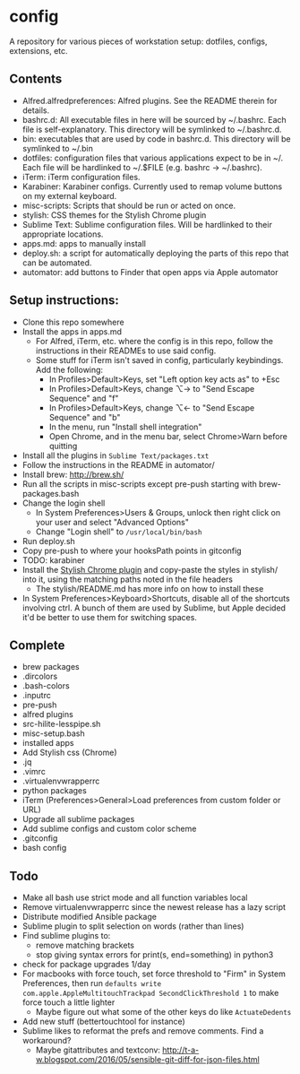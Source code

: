# config
A repository for various pieces of workstation setup: dotfiles, configs, extensions, etc.

## Contents
* Alfred.alfredpreferences: Alfred plugins. See the README therein for details.
* bashrc.d: All executable files in here will be sourced by ~/.bashrc. Each file is
  self-explanatory. This directory will be symlinked to ~/.bashrc.d.
* bin: executables that are used by code in bashrc.d. This directory will be
  symlinked to ~/.bin
* dotfiles: configuration files that various applications expect to be in ~/. Each
  file will be hardlinked to ~/.$FILE (e.g. bashrc -> ~/.bashrc).
* iTerm: iTerm configuration files.
* Karabiner: Karabiner configs. Currently used to remap volume buttons on my external keyboard.
* misc-scripts: Scripts that should be run or acted on once.
* stylish: CSS themes for the Stylish Chrome plugin
* Sublime Text: Sublime configuration files. Will be hardlinked to their appropriate locations.
* apps.md: apps to manually install
* deploy.sh: a script for automatically deploying the parts of this repo that can be automated.
* automator: add buttons to Finder that open apps via Apple automator

## Setup instructions:
* Clone this repo somewhere
* Install the apps in apps.md
  * For Alfred, iTerm, etc. where the config is in this repo, follow the instructions in their READMEs to use said config.
  * Some stuff for iTerm isn't saved in config, particularly keybindings. Add the following:
    * In Profiles>Default>Keys, set "Left option key acts as" to +Esc
    * In Profiles>Default>Keys, change ⌥→ to "Send Escape Sequence" and "f"
    * In Profiles>Default>Keys, change ⌥← to "Send Escape Sequence" and "b"
    * In the menu, run "Install shell integration"
    * Open Chrome, and in the menu bar, select Chrome>Warn before quitting
* Install all the plugins in `Sublime Text/packages.txt`
* Follow the instructions in the README in automator/
* Install brew: <http://brew.sh/>
* Run all the scripts in misc-scripts except pre-push starting with brew-packages.bash
* Change the login shell
  * In System Preferences>Users & Groups, unlock then right click on your user and select "Advanced Options"
  * Change "Login shell" to `/usr/local/bin/bash`
* Run deploy.sh
* Copy pre-push to where your hooksPath points in gitconfig
* TODO: karabiner
* Install the 
  [Stylish Chrome plugin](https://chrome.google.com/webstore/detail/stylish/fjnbnpbmkenffdnngjfgmeleoegfcffe?hl=en)
  and copy-paste the styles in stylish/ into it, using the matching paths noted in
  the file headers
  * The stylish/README.md has more info on how to install these
* In System Preferences>Keyboard>Shortcuts, disable all of the shortcuts involving ctrl. A bunch of them are used by Sublime, but Apple decided it'd be better to use them for switching spaces.

## Complete
* brew packages
* .dircolors
* .bash-colors
* .inputrc
* pre-push
* alfred plugins
* src-hilite-lesspipe.sh
* misc-setup.bash
* installed apps
* Add Stylish css (Chrome)
* .jq
* .vimrc
* .virtualenvwrapperrc
* python packages
* iTerm (Preferences>General>Load preferences from custom folder or URL)
* Upgrade all sublime packages
* Add sublime configs and custom color scheme
* .gitconfig
* bash config

## Todo
* Make all bash use strict mode and all function variables local
* Remove virtualenvwrapperrc since the newest release has a lazy script
* Distribute modified Ansible package
* Sublime plugin to split selection on words (rather than lines)
* Find sublime plugins to:
  * remove matching brackets
  * stop giving syntax errors for print(s, end=something) in python3
* check for package upgrades 1/day
* For macbooks with force touch, set force threshold to "Firm" in System Preferences, then run `defaults write com.apple.AppleMultitouchTrackpad SecondClickThreshold 1` to make force touch a little lighter
  * Maybe figure out what some of the other keys do like `ActuateDedents`
* Add new stuff (bettertouchtool for instance)
* Sublime likes to reformat the prefs and remove comments. Find a workaround?
  * Maybe gitattributes and textconv: http://t-a-w.blogspot.com/2016/05/sensible-git-diff-for-json-files.html
